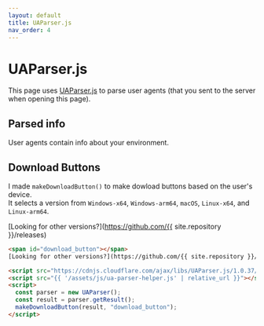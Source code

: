 ```yaml
---
layout: default
title: UAParser.js
nav_order: 4
---
```


# UAParser.js

This page uses [UAParser.js](https://github.com/faisalman/ua-parser-js) to parse user agents (that you sent to the server when opening this page).  

## Parsed info

User agents contain info about your environment.

<span id="parsed_info"></span>  

## Download Buttons

I made `makeDownloadButton()` to make dowload buttons based on the user's device.  
It selects a version from `Windows-x64`, `Windows-arm64`, `macOS`, `Linux-x64`, and `Linux-arm64`. 

<span id="download_button"></span>
[Looking for other versions?](https://github.com/{{ site.repository }}/releases)  

```html
<span id="download_button"></span>  
[Looking for other versions?](https://github.com/{{ site.repository }}/releases)  

<script src="https://cdnjs.cloudflare.com/ajax/libs/UAParser.js/1.0.37/ua-parser.min.js"></script>
<script src="{{ '/assets/js/ua-parser-helper.js' | relative_url }}"></script>
<script>
  const parser = new UAParser();
  const result = parser.getResult();
  makeDownloadButton(result, "download_button");
</script>

```

<script src="https://cdnjs.cloudflare.com/ajax/libs/UAParser.js/1.0.37/ua-parser.min.js"></script>
<script src="{{ '/assets/js/ua-parser-helper.js' | relative_url }}"></script>
<script>
  const parser = new UAParser();
  const result = parser.getResult();
  showParseResult(result, "parsed_info");
  makeDownloadButton(result, "download_button");
</script>
